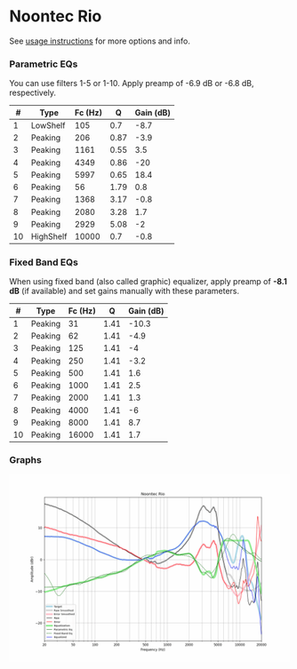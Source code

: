 # Noontec Rio
See [usage instructions](https://github.com/jaakkopasanen/AutoEq#usage) for more options and info.

### Parametric EQs
You can use filters 1-5 or 1-10. Apply preamp of -6.9 dB or -6.8 dB, respectively.

|   # | Type      |   Fc (Hz) |    Q |   Gain (dB) |
|-----|-----------|-----------|------|-------------|
|   1 | LowShelf  |       105 | 0.7  |        -8.7 |
|   2 | Peaking   |       206 | 0.87 |        -3.9 |
|   3 | Peaking   |      1161 | 0.55 |         3.5 |
|   4 | Peaking   |      4349 | 0.86 |       -20   |
|   5 | Peaking   |      5997 | 0.65 |        18.4 |
|   6 | Peaking   |        56 | 1.79 |         0.8 |
|   7 | Peaking   |      1368 | 3.17 |        -0.8 |
|   8 | Peaking   |      2080 | 3.28 |         1.7 |
|   9 | Peaking   |      2929 | 5.08 |        -2   |
|  10 | HighShelf |     10000 | 0.7  |        -0.8 |

### Fixed Band EQs
When using fixed band (also called graphic) equalizer, apply preamp of **-8.1 dB** (if available) and set gains manually with these parameters.

|   # | Type    |   Fc (Hz) |    Q |   Gain (dB) |
|-----|---------|-----------|------|-------------|
|   1 | Peaking |        31 | 1.41 |       -10.3 |
|   2 | Peaking |        62 | 1.41 |        -4.9 |
|   3 | Peaking |       125 | 1.41 |        -4   |
|   4 | Peaking |       250 | 1.41 |        -3.2 |
|   5 | Peaking |       500 | 1.41 |         1.6 |
|   6 | Peaking |      1000 | 1.41 |         2.5 |
|   7 | Peaking |      2000 | 1.41 |         1.3 |
|   8 | Peaking |      4000 | 1.41 |        -6   |
|   9 | Peaking |      8000 | 1.41 |         8.7 |
|  10 | Peaking |     16000 | 1.41 |         1.7 |

### Graphs
![](./Noontec%20Rio.png)
